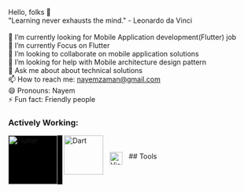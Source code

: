 Hello, folks 👋
 <br> "Learning never exhausts the mind." - Leonardo da Vinci </br>
<br> 🔭 I’m currently looking for Mobile Application development(Flutter) job
<br> 🌱 I’m currently Focus on Flutter
<br> 👯 I’m looking to collaborate on mobile application solutions
<br> 🤔 I’m looking for help with Mobile architecture design pattern
<br> 💬 Ask me about about technical solutions
<br> 📫 How to reach me: nayemzaman@gmail.com
<br> 😄 Pronouns: Nayem
<br> ⚡ Fun fact: Friendly people

 ### Actively Working:
<img align="left" alt="Flutter" width="100px" src="https://upload.wikimedia.org/wikipedia/commons/4/44/Google-flutter-logo.svg" style="padding-right:10px;background-color:black"/>
<img align="left" alt="Dart" width="80px" src="https://user-images.githubusercontent.com/12158468/166197868-1067b071-0147-4567-9e1e-d9543c924a60.png" style="padding-right:10px;" />


<br />
<br />
## Tools
<img align="left" alt="Visual Studio Code" width="26px" src="https://cdn.jsdelivr.net/gh/devicons/devicon/icons/vscode/vscode-original.svg" style="padding-right:10px;" />
